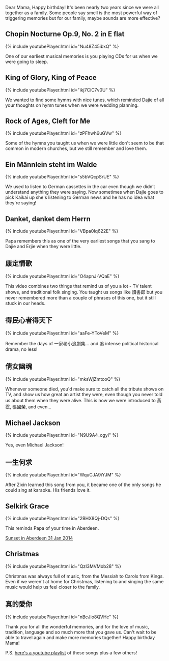 Dear Mama, Happy birthday! It's been nearly two years since we were all together as a family. Some people say smell is the most powerful way of triggering memories but for our family, maybe sounds are more effective?

## Chopin Nocturne Op.9, No. 2 in E flat

{% include youtubePlayer.html id="Nu48Z45ibxQ" %}

One of our earliest musical memories is you playing CDs for us when we were going to sleep.

## King of Glory, King of Peace

{% include youtubePlayer.html id="ikj7CiC7v0U" %}

We wanted to find some hymns with nice tunes, which reminded Dajie of all your thoughts on hymn tunes when we were wedding planning.

## Rock of Ages, Cleft for Me

{% include youtubePlayer.html id="zPFhwh6uGVw" %}

Some of the hymns you taught us when we were little don't seem to be that common in modern churches, but we still remember and love them.

## Ein Männlein steht im Walde

{% include youtubePlayer.html id="s5bVQcpSrUE" %}

We used to listen to German cassettes in the car even though we didn’t understand anything they were saying. Now sometimes when Dajie goes to pick Kaikai up she's listening to German news and he has no idea what they're saying!

## Danket, danket dem Herrn

{% include youtubePlayer.html id="VBpa0Iq622E" %}

Papa remembers this as one of the very earliest songs that you sang to Dajie and Erjie when they were little.


## 康定情歌

{% include youtubePlayer.html id="O4apnJ-VQaE" %}

This video combines two things that remind us of you a lot - TV talent shows, and traditional folk singing. You taught us songs like 讀書郎 but you never remembered more than a couple of phrases of this one, but it still stuck in our heads.

## 得民心者得天下

{% include youtubePlayer.html id="aaFe-YToVeM" %}

Remember the days of 一家老小追劇集... and 追 intense political historical drama, no less!

## 倩女幽魂

{% include youtubePlayer.html id="mksWjZmtooQ" %}

Whenever someone died, you'd make sure to catch all the tribute shows on TV, and show us how great an artist they were, even though you never told us about them when they were alive. This is how we were introduced to 黃霑, 張國榮, and even...

## Michael Jackson

{% include youtubePlayer.html id="N9U9A4_cgyI" %}

Yes, even Michael Jackson!

## 一生何求

{% include youtubePlayer.html id="WquCJA9iYJM" %}

After Zixin learned this song from you, it became one of the only songs he could sing at karaoke. His friends love it.

## Selkirk Grace

{% include youtubePlayer.html id="2BHX8Qj-DQs" %}

This reminds Papa of your time in Aberdeen.

[Sunset in Aberdeen   31 Jan 2014](https://user-images.githubusercontent.com/91727720/135701575-2c907f54-5893-4d07-86d4-2a3019312565.jpg)

## Christmas

{% include youtubePlayer.html id="QzI3MVMob28" %}

Christmas was always full of music, from the Messiah to Carols from Kings. Even if we weren't at home for Christmas, listening to and singing the same music would help us feel closer to the family.

## 真的愛你

{% include youtubePlayer.html id="nBcJlo8QVHc" %}

Thank you for all the wonderful memories, and for the love of music, tradition, language and so much more that you gave us. Can't wait to be able to travel again and make more memories together! Happy birthday Mama!

P.S. [here's a youtube playlist](https://www.youtube.com/playlist?list=PLcBISwwIyfMdTV4tOE8ijwGL26LS8pHQc) of these songs plus a few others!
